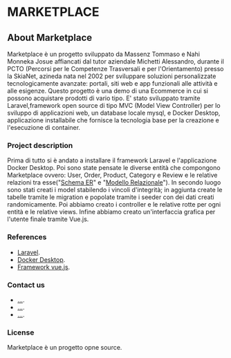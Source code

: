 # MARKETPLACE

## About Marketplace

Marketplace è un progetto sviluppato da Massenz Tommaso e Nahi Monneka Josue affiancati dal tutor aziendale Michetti Alessandro, durante il PCTO (Percorsi per le Competenze Trasversali e per l'Orientamento) presso la SkiaNet, azineda nata nel 2002 per sviluppare soluzioni personalizzate tecnologicamente avanzate: portali, siti web e app funzionali alle attività e alle esigenze.
Questo progetto è una demo di una Ecommerce in cui si possono acquistare prodotti di vario tipo. E' stato sviluppato tramite Laravel,framework open source di tipo MVC (Model View Controller) per lo sviluppo di applicazioni web, un database locale mysql, e Docker Desktop, applicazione installabile che fornisce la tecnologia base per la creazione e l'esecuzione di container.

### Project description

Prima di tutto si è andato a installare il framework Laravel e l'applicazione Docker Desktop. Poi sono state pensate le diverse entità che compongono Marketplace ovvero: User, Order, Product, Category e Review e le relative relazioni tra esse("[Schema ER](./tabelle/marketplace.drawio.pdf)" e "[Modello Relazionale](./tabelle/tabelle-marketplace.pdf)"). In secondo luogo sono stati creati i model stabilendo i vincoli d'integrità; in aggiunta create le tabelle tramite le migration e popolate tramite i seeder con dei dati creati randomicamente. Poi abbiamo creato i controller e le relative rotte per ogni entità e le relative views. Infine abbiamo creato un'interfaccia grafica per l'utente finale tramite Vue.js.

### References

- [Laravel](https://laravel.com/).
- [Docker Desktop](https://www.docker.com/products/docker-desktop/).
- [Framework vue.js](https://vuejs.org/).

### Contact us

- [...](https://laravel.com/).
- [...](https://www.docker.com/products/docker-desktop/).
- [...](https://vuejs.org/).

### License

 Marketplace è un progetto opne source.
